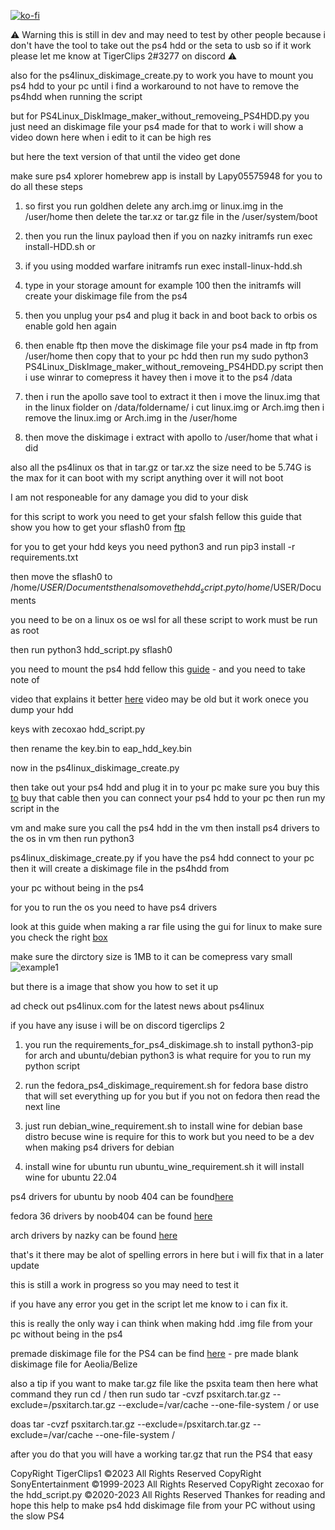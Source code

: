 [![ko-fi](https://www.ko-fi.com/img/githubbutton_sm.svg)](https://ko-fi.com/tigerclips1)


⚠️ Warning this is still in dev and may need to test by other people  because i don't have the tool to take out the ps4 hdd or the seta to usb so if it work please let me know at  TigerClips 2#3277 on discord  ⚠️


also for the ps4linux_diskimage_create.py to work you have to mount you ps4 hdd to your pc until i find a workaround to not have 
to remove the ps4hdd when running the script

but for PS4Linux_DiskImage_maker_without_removeing_PS4HDD.py you just need an diskimage file your ps4 made for that  to work i will show a video down here  when i edit to it can be high res 

but here the text version of that until the video get done

make sure ps4 xplorer homebrew app is install by Lapy05575948 for you to do all these steps

1. so first you run goldhen delete any arch.img or linux.img in the /user/home then delete the tar.xz or tar.gz file in the /user/system/boot 

2. then you run the linux payload then  if you on nazky initramfs run exec install-HDD.sh or 

3. if you using modded warfare initramfs run exec install-linux-hdd.sh 

4. type in your storage amount for example 100 then the initramfs will create your diskimage file from the ps4

4. then you unplug your ps4 and plug it back in and boot back to orbis os enable gold hen again 

5. then enable ftp then move the diskimage file your ps4 made in ftp from /user/home then copy that to your pc hdd then run my sudo python3 PS4Linux_DiskImage_maker_without_removeing_PS4HDD.py script then i use winrar to comepress it havey then i move it to the ps4 /data

6. then i run the apollo save tool to extract it then i move the linux.img that in the linux fiolder on /data/foldername/ i cut linux.img or Arch.img then i remove  the linux.img or Arch.img in the /user/home 

7. then move the diskimage i extract with apollo to /user/home   that what i did 

also all the ps4linux os that in tar.gz or tar.xz the size need to be 5.74G is the max for it can boot with my script anything over it will not boot

I am not responeable for any damage you did to your disk 

for this script to work you need to get your sfalsh fellow this guide that show you how to get your sflash0 from [ftp](https://florinsdistortedvision.github.io/orbisunjailed/sflash-backup/)

for you to get your hdd keys you need python3 and run pip3 install -r requirements.txt

then move the sflash0 to /home/$USER/Documents    then also move the hdd_script.py to /home/$USER/Documents 

you need to be on a linux os oe wsl for all these script to work must be run as root

then run python3 hdd_script.py sflash0

you need to mount the ps4 hdd fellow this [guide](https://www.psdevwiki.com/ps4/Mounting_HDD_in_Linux) - and you need to take note of 

video that explains it better [here](https://www.youtube.com/watch?v=xcPEjxGHoE4) video may be old but it work onece you dump your hdd 

keys with zecoxao hdd_script.py 
 
then rename the key.bin to eap_hdd_key.bin

now in the ps4linux_diskimage_create.py

then take out your ps4 hdd and plug it in to your pc make sure you buy this [to](https://www.amazon.com/StarTech-com-SATA-USB-Cable-USB3S2SAT3CB/dp/B00HJZJI84/ref=sr_1_8?c=ts&keywords=SATA+Cables&qid=1676933902&s=pc&sr=1-8&ts_id=3015394011) buy that cable then you can connect your ps4 hdd to your pc then run my script in the 

vm and make sure you call the ps4 hdd in the vm then install ps4 drivers to the os in vm then run python3 

ps4linux_diskimage_create.py if you have the ps4 hdd connect to your pc then it will create a diskimage file in the ps4hdd from 

your pc without being in the ps4

for you to run the os you need to have ps4 drivers

look at this guide when making a rar file using the gui for linux to make sure you check the right [box](https://www.quora.com/How-do-I-highly-compress-files-using-winrar)

make sure the dirctory size is  1MB to it can be comepress vary small
![example1](https://github.com/TigerClips1/ps4linux_disk_image_maker/blob/master/Images/example.png)

but there is  a image that show you how to set it up

ad check out ps4linux.com for the latest news about ps4linux

if you have any isuse i will be on discord tigerclips 2

1. you run the  requirements_for_ps4_diskimage.sh to install python3-pip for arch and ubuntu/debian
python3 is what require for you to run my python script

2. run the fedora_ps4_diskimage_requirement.sh for fedora base distro that will set everything up for you but if you not on fedora then read the next line

3. just run  debian_wine_requirement.sh to install wine for debian base distro becuse wine is require for this to work but you need to be a dev when making ps4 drivers for debian

4. install wine for ubuntu run ubuntu_wine_requirement.sh it will install wine for ubuntu 22.04


ps4 drivers for ubuntu  by noob 404 can be found[here](https://github.com/noob404yt/ps4-pop-os-drivers) 

fedora 36 drivers by noob404 can be found [here](https://github.com/noob404yt/ps4-nobara-drivers)

arch drivers by nazky can be found [here](https://github.com/Hakkuraifu/PS4Linux-ArchDrivers)

that's it there may be alot of spelling errors in here but i will fix that  in a later update

this is still a work in progress so you may need to test it

if you have any error you get in the script let me know to i can fix it.

this is really the only way i can think  when making hdd .img file from your pc without being in the ps4

premade diskimage file for the PS4 can be find [here](https://t.co/KODyTHH0MC) - pre made blank diskimage file for Aeolia/Belize

also a tip if you want to make tar.gz file like the psxita team then here what command they run cd / then run sudo tar -cvzf psxitarch.tar.gz --exclude=/psxitarch.tar.gz --exclude=/var/cache --one-file-system / or use  

doas tar -cvzf psxitarch.tar.gz --exclude=/psxitarch.tar.gz --exclude=/var/cache --one-file-system / 

after you do that you will have a working tar.gz that run the PS4 that easy

CopyRight TigerClips1 ©2023 All Rights Reserved
CopyRight SonyEntertainment ©1999-2023 All Rights Reserved
CopyRight  zecoxao  for the hdd_script.py ©2020-2023 All Rights Reserved 
Thankes for reading and hope this help to make ps4 hdd diskimage file from your PC without using the slow PS4
